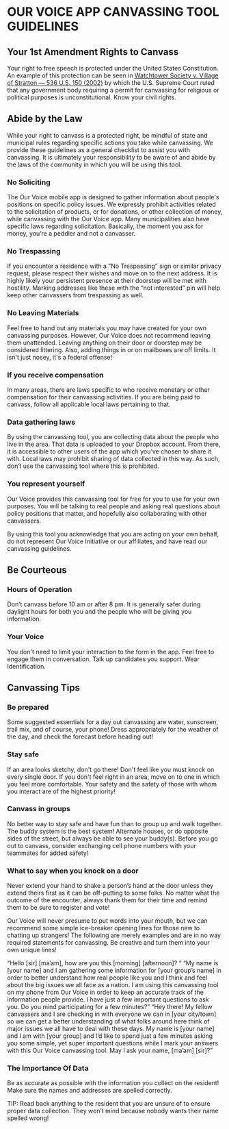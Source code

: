 # OUR VOICE APP CANVASSING TOOL GUIDELINES

## Your 1st Amendment Rights to Canvass

Your right to free speech is protected under the United States Constitution. An example of this protection can be seen in [Watchtower Society v. Village of Stratton — 536 U.S. 150 (2002)](https://en.wikipedia.org/wiki/Watchtower_Bible_%26_Tract_Society_of_New_York,_Inc._v._Village_of_Stratton) by which the U.S. Supreme Court ruled
that any government body requiring a permit for canvassing for religious or political purposes is unconstitutional. Know your civil rights.

## Abide by the Law

While your right to canvass is a protected right, be mindful of state and municipal rules regarding specific actions you take while canvassing. We provide these guidelines as a general checklist to assist you with canvassing. It is ultimately your responsibility to be aware of and abide by the laws of the community in which you will be using this tool.

### No Soliciting

The Our Voice mobile app is designed to gather information about people's positions on specific policy issues. We expressly prohibit activities related to the solicitation of products, or for donations, or
other collection of money, while canvassing with the Our Voice app. Many municipalities also have specific laws regarding solicitation. Basically, the moment you ask for money, you’re a peddler and not a canvasser.

### No Trespassing

If you encounter a residence with a “No Trespassing” sign or similar privacy request, please respect their wishes and move on to the next address. It is highly likely your persistent presence at their doorstep will be met with hostility. Marking addresses like these with the “not interested” pin will help keep other canvassers from trespassing as well.

### No Leaving Materials

Feel free to hand out any materials you may have created for your own canvassing purposes. However, Our Voice does not recommend leaving them unattended. Leaving anything on their door or doorstep may be considered littering. Also, adding things in or on mailboxes are off limits. It isn't just nosey, it's a federal offense!

### If you receive compensation

In many areas, there are laws specific to who receive monetary or other compensation for their canvassing activities. If you are being paid to canvass, follow all applicable local laws pertaining to that.

### Data gathering laws

By using the canvassing tool, you are collecting data about the people who live in the area. That data is uploaded to your Dropbox account. From there, it is accessible to other users of the app which you’ve chosen to share it with. Local laws may prohibit sharing of data collected in this way. As such, don’t use the canvassing tool where this is prohibited.  

### You represent yourself

Our Voice provides this canvassing tool for free for you to use for your own purposes. You will be talking to real people and asking real questions about policy positions that matter, and hopefully also collaborating with other canvassers.

By using this tool you acknowledge that you are acting on your own behalf, do not represent Our Voice Initiative or our affiliates, and have read our canvassing guidelines.

## Be Courteous

### Hours of Operation

Don’t canvass before 10 am or after 8 pm. It is generally safer during daylight hours for both you and the people who will be giving you information.

### Your Voice

You don't need to limit your interaction to the form in the app. Feel free to engage them in conversation. Talk up candidates you support. Wear Identification.

## Canvassing Tips

### Be prepared

Some suggested essentials for a day out canvassing are water, sunscreen, trail mix, and of course, your phone! Dress appropriately for the weather of the day, and check the forecast before heading out!

### Stay safe

If an area looks sketchy, don't go there! Don't feel like you must knock on every single door. If you don't feel right in an area, move on to one in which you feel more comfortable. Your safety and the safety of those with whom you interact are of the highest priority!

### Canvass in groups

No better way to stay safe and have fun than to group up and walk together. The buddy system is the best system! Alternate houses, or do opposite sides of the street, but always be able to see your buddy(s). Before you go out to canvass, consider exchanging cell phone numbers with your teammates for added safety!

### What to say when you knock on a door

Never extend your hand to shake a person’s hand at the door unless they extend theirs first as it can be off-putting to some folks. No matter what the outcome of the encounter, always thank them for their time and remind them to be sure to register and vote!

Our Voice will never presume to put words into your mouth, but we can recommend some simple ice-breaker opening lines for those new to chatting up strangers!  The following are merely examples and are in no way required statements for canvassing. Be creative and turn them into your own unique lines!

“Hello [sir] [ma’am], how are you this [morning] [afternoon]? “ <Allow them to answer>
“My name is [your name] and I am gathering some information for [your group’s name] in order to better understand how real people like you and I think and feel about the big issues we all face as a nation. I am using this canvassing tool on my phone from Our Voice in order to keep an accurate track of the information people provide. I have just a few important questions to ask you. Do you mind participating for a few minutes?”
“Hey there! My fellow canvassers and I are checking in with everyone we can in [your city/town] so we can get a better understanding of what folks around here think of major issues we all have to deal with these days. My name is [your name] and I am with [your group] and I’d like to spend just a few minutes asking you some simple, yet super important questions while I mark your answers with this Our Voice canvassing tool. May I ask your name, [ma’am] [sir]?”

### The Importance Of Data 

Be as accurate as possible with the information you collect on the resident! Make sure the names and addresses are spelled correctly.

TIP: Read back anything to the resident that you are unsure of to ensure proper data collection. They won’t mind because nobody wants their name spelled wrong!
